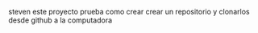 steven 
este proyecto prueba como crear crear un repositorio y clonarlos desde github a la computadora
